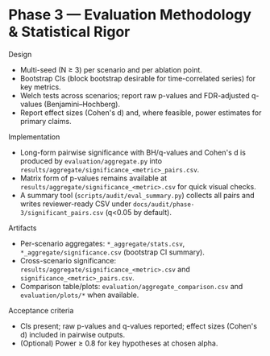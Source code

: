 # Phase 3 — Evaluation Methodology & Statistical Rigor

Design
- Multi-seed (N ≥ 3) per scenario and per ablation point.
- Bootstrap CIs (block bootstrap desirable for time-correlated series) for key metrics.
- Welch tests across scenarios; report raw p-values and FDR-adjusted q-values (Benjamini–Hochberg).
- Report effect sizes (Cohen's d) and, where feasible, power estimates for primary claims.

Implementation
- Long-form pairwise significance with BH/q-values and Cohen's d is produced by `evaluation/aggregate.py` into
  `results/aggregate/significance_<metric>_pairs.csv`.
- Matrix form of p-values remains available at `results/aggregate/significance_<metric>.csv` for quick visual checks.
- A summary tool (`scripts/audit/eval_summary.py`) collects all pairs and writes reviewer-ready CSV under
  `docs/audit/phase-3/significant_pairs.csv` (q<0.05 by default).

Artifacts
- Per-scenario aggregates: `*_aggregate/stats.csv`, `*_aggregate/significance.csv` (bootstrap CI summary).
- Cross-scenario significance: `results/aggregate/significance_<metric>.csv` and `significance_<metric>_pairs.csv`.
- Comparison table/plots: `evaluation/aggregate_comparison.csv` and `evaluation/plots/*` when available.

Acceptance criteria
- CIs present; raw p-values and q-values reported; effect sizes (Cohen's d) included in pairwise outputs.
- (Optional) Power ≥ 0.8 for key hypotheses at chosen alpha.
